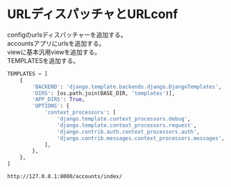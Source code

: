 
# URLディスパッチャとURLconf


configのurlsディスパッチャーを追加する。    
accountsアプリにurlsを追加する。    
viewに基本汎用viewを追加する。    
TEMPLATESを追加する。    


```py:setting.py
TEMPLATES = [
    {
        'BACKEND': 'django.template.backends.django.DjangoTemplates',
        'DIRS': [os.path.join(BASE_DIR, 'templates')],
        'APP_DIRS': True,
        'OPTIONS': {
            'context_processors': [
                'django.template.context_processors.debug',
                'django.template.context_processors.request',
                'django.contrib.auth.context_processors.auth',
                'django.contrib.messages.context_processors.messages',
            ],
        },
    },
]
```


```
http://127.0.0.1:8000/accounts/index/
```

